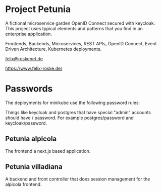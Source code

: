 # Project Petunia

A fictional microservice garden OpenID Connect secured with keycloak.
This project uses typical elements and patterns that you find in an enterprise application.

Frontends, Backends, Microservices, REST APIs, OpenID Connect, Event Driven Architecture, Kubernetes deployments.


felix@roskenet.de

https://www.felix-roske.de/

# Passwords 

The deployments for minikube use the following password rules:

Things like keycloak and postgres that have special "admin" accounts should have <servicename> / password. For example postgres/password and keycloak/password.

## Petunia alpicola

The frontend a next.js based application.

## Petunia villadiana

A backend and front controller that does session management for the alpicola frontend.

